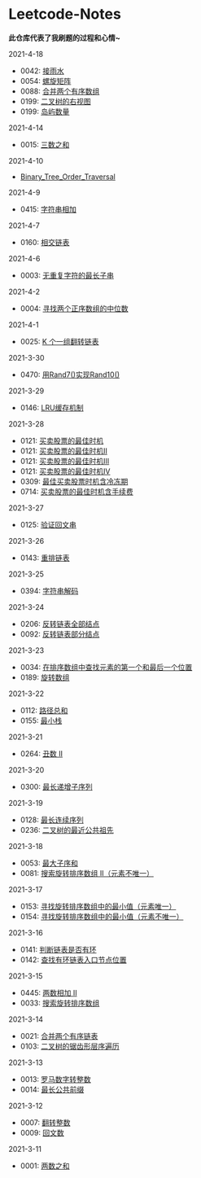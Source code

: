 # Leetcode-Notes  

**此仓库代表了我刷题的过程和心情~**


2021-4-18

  - 0042: [接雨水](https://github.com/Willbebest/Leetcode-Notes/blob/main/2021-4-18/leetcode0042.md)  
  - 0054: [螺旋矩阵](https://github.com/Willbebest/Leetcode-Notes/blob/main/2021-4-18/leetcode0054.md)  
  - 0088: [合并两个有序数组](https://github.com/Willbebest/Leetcode-Notes/blob/main/2021-4-18/leetcode0088.md)  
  - 0199: [二叉树的右视图](https://github.com/Willbebest/Leetcode-Notes/blob/main/2021-4-18/leetcode0199.md)  
  - 0199: [岛屿数量](https://github.com/Willbebest/Leetcode-Notes/blob/main/2021-4-18/leetcode0200.md)  

2021-4-14

  - 0015: [三数之和](https://github.com/Willbebest/Leetcode-Notes/blob/main/2021-4-15/leetcode0015.md)  


2021-4-10

  - [Binary_Tree_Order_Traversal](https://github.com/Willbebest/Leetcode-Notes/blob/main/2021-4-10/Binary_Tree_Order_Traversal.md)  

2021-4-9

  - 0415: [字符串相加](https://github.com/Willbebest/Leetcode-Notes/blob/main/2021-4-9/leetcode0415.md)  

2021-4-7

  - 0160: [相交链表](https://github.com/Willbebest/Leetcode-Notes/blob/main/2021-4-7/leetcode0160.md)  

2021-4-6

  - 0003: [无重复字符的最长子串](https://github.com/Willbebest/Leetcode-Notes/blob/main/2021-4-6/leetcode0003.md)  

2021-4-2

  - 0004: [寻找两个正序数组的中位数](https://github.com/Willbebest/Leetcode-Notes/blob/main/2021-4-2/leetcode0004.md)  

2021-4-1

  - 0025: [K 个一组翻转链表](https://github.com/Willbebest/Leetcode-Notes/blob/main/2021-4-1/leetcode0025.md)  

2021-3-30

  - 0470: [用Rand7()实现Rand10()](https://github.com/Willbebest/Leetcode-Notes/blob/main/2021-3-30/leetcode0470.md)  

2021-3-29

  - 0146: [LRU缓存机制](https://github.com/Willbebest/Leetcode-Notes/blob/main/2021-3-29/leetcode0146.md)  


2021-3-28

  - 0121: [买卖股票的最佳时机](https://github.com/Willbebest/Leetcode-Notes/blob/main/2021-3-28/leetcode0121.md)  
  - 0121: [买卖股票的最佳时机II](https://github.com/Willbebest/Leetcode-Notes/blob/main/2021-3-28/leetcode0122.md)  
  - 0121: [买卖股票的最佳时机III](https://github.com/Willbebest/Leetcode-Notes/blob/main/2021-3-28/leetcode0123.md)  
  - 0121: [买卖股票的最佳时机IV](https://github.com/Willbebest/Leetcode-Notes/blob/main/2021-3-28/leetcode0188.md)  
  - 0309: [最佳买卖股票时机含冷冻期](https://github.com/Willbebest/Leetcode-Notes/blob/main/2021-3-28/leetcode0309.md)        
  - 0714: [买卖股票的最佳时机含手续费](https://github.com/Willbebest/Leetcode-Notes/blob/main/2021-3-28/leetcode0714.md)

2021-3-27

  - 0125: [验证回文串](https://github.com/Willbebest/Leetcode-Notes/blob/main/2021-3-27/leetcode0125.md)  

2021-3-26

  - 0143: [重排链表](https://github.com/Willbebest/Leetcode-Notes/blob/main/2021-3-26/leetcode0143.md)  


2021-3-25

  - 0394: [字符串解码](https://github.com/Willbebest/Leetcode-Notes/blob/main/2021-3-25/leetcode0394.md)  

2021-3-24

  - 0206: [反转链表全部结点](https://github.com/Willbebest/Leetcode-Notes/blob/main/2021-3-24/leetcode0206.md)  
  - 0092: [反转链表部分结点](https://github.com/Willbebest/Leetcode-Notes/blob/main/2021-3-24/leetcode0092.md)  

2021-3-23

  - 0034: [在排序数组中查找元素的第一个和最后一个位置](https://github.com/Willbebest/Leetcode-Notes/blob/main/2021-3-23/leetcode0034.md)  
  - 0189: [旋转数组](https://github.com/Willbebest/Leetcode-Notes/blob/main/2021-3-23/leetcode0189.md)  

2021-3-22

  - 0112: [路径总和](https://github.com/Willbebest/Leetcode-Notes/blob/main/2021-3-22/leetcode0112.md)  
  - 0155: [最小栈](https://github.com/Willbebest/Leetcode-Notes/blob/main/2021-3-22/leetcode0155.md)  

2021-3-21

  - 0264: [丑数 II](https://github.com/Willbebest/Leetcode-Notes/blob/main/2021-3-21/leetcode0264.md)  

2021-3-20

  - 0300: [最长递增子序列](https://github.com/Willbebest/Leetcode-Notes/blob/main/2021-3-20/leetcode0300.md)  

2021-3-19 

  - 0128: [最长连续序列](https://github.com/Willbebest/Leetcode-Notes/blob/main/2021-3-19/leetcode0128.md)  
  - 0236: [二叉树的最近公共祖先](https://github.com/Willbebest/Leetcode-Notes/blob/main/2021-3-19/leetcode0236.md)  

2021-3-18 

  - 0053: [最大子序和](https://github.com/Willbebest/Leetcode-Notes/blob/main/2021-3-18/leetcode0053.md)  
  - 0081: [搜索旋转排序数组 II（元素不唯一）](https://github.com/Willbebest/Leetcode-Notes/blob/main/2021-3-18/leetcode0081.md)  


2021-3-17 

  - 0153: [寻找旋转排序数组中的最小值（元素唯一）](https://github.com/Willbebest/Leetcode-Notes/blob/main/2021-3-17/leetcode0153.md)  
  - 0154: [寻找旋转排序数组中的最小值（元素不唯一）](https://github.com/Willbebest/Leetcode-Notes/blob/main/2021-3-17/leetcode0154.md)  

2021-3-16  

  - 0141: [判断链表是否有环](https://github.com/Willbebest/Leetcode-Notes/blob/main/2021-3-16/leetcode0141.md)  
  - 0142: [查找有环链表入口节点位置](https://github.com/Willbebest/Leetcode-Notes/blob/main/2021-3-16/leetcode0142.md) 

2021-3-15  

  - 0445: [两数相加 II](https://github.com/Willbebest/Leetcode-Notes/blob/main/2021-3-15/leetcode0445.md)  
  - 0033: [搜索旋转排序数组](https://github.com/Willbebest/Leetcode-Notes/blob/main/2021-3-15/leetcode0033.md) 

2021-3-14  

  - 0021: [合并两个有序链表](https://github.com/Willbebest/Leetcode-Notes/blob/main/2021-3-14/leetcode0021.md)  
  - 0103: [二叉树的锯齿形层序遍历](https://github.com/Willbebest/Leetcode-Notes/blob/main/2021-3-14/leetcode0103.md) 

2021-3-13  
  - 0013: [罗马数字转整数](https://github.com/Willbebest/Leetcode-Notes/blob/main/2021-3-13/leetcode0014.md)  
  - 0014: [最长公共前缀](https://github.com/Willbebest/Leetcode-Notes/blob/main/2021-3-13/leetcode0014.md)  

2021-3-12  
  - 0007: [翻转整数](https://github.com/Willbebest/Leetcode-Notes/blob/main/2021-3-12/LeetCode0007.md)   
  - 0009: [回文数](https://github.com/Willbebest/Leetcode-Notes/blob/main/2021-3-12/leetcode0009.md)   

2021-3-11  
- 0001: [两数之和](https://github.com/Willbebest/Leetcode-Notes/blob/main/2021-3-11/leetcode0001.md)  







